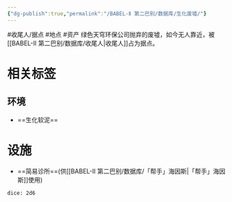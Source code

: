 ```yaml
---
{"dg-publish":true,"permalink":"/BABEL-Ⅱ 第二巴别/数据库/生化废墟/"}
---
```


#收尾人/据点 #地点 #资产
绿色天穹环保公司抛弃的废墟，如今无人靠近，被[[BABEL-Ⅱ 第二巴别/数据库/收尾人\|收尾人]]占为据点。
# 相关标签
## 环境
- ==生化软泥==
# 设施
- ==简易诊所==(供[[BABEL-Ⅱ 第二巴别/数据库/「帮手」海因斯\|「帮手」海因斯]]使用)

`dice: 2d6`